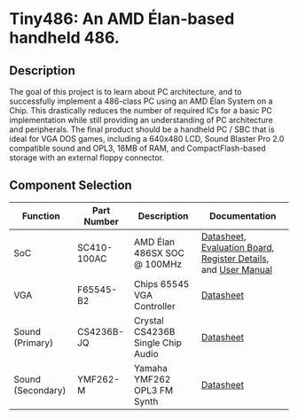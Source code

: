 Tiny486:  An AMD Élan-based handheld 486.
===

Description
---

The goal of this project is to learn about PC architecture, and to successfully implement a 486-class PC using an AMD Élan System on a Chip.  This drastically reduces the number of required ICs for a basic PC implementation while still providing an understanding of PC architecture and peripherals.  The final product should be a handheld PC / SBC that is ideal for VGA DOS games, including a 640x480 LCD, Sound Blaster Pro 2.0 compatible sound and OPL3, 16MB of RAM, and CompactFlash-based storage with an external floppy connector.

Component Selection
---

| Function | Part Number | Description | Documentation |
|----------|-------------|-------------|-----------|
| SoC | SC410-100AC | AMD Élan 486SX SOC @ 100MHz | [Datasheet](https://raw.githubusercontent.com/Ilikemining1/Tiny486/main/Datasheets/21028.pdf), [Evaluation Board](https://raw.githubusercontent.com/Ilikemining1/Tiny486/main/Datasheets/29016.pdf), [Register Details](https://raw.githubusercontent.com/Ilikemining1/Tiny486/main/Datasheets/21032.pdf), and [User Manual](https://raw.githubusercontent.com/Ilikemining1/Tiny486/main/Datasheets/21030.pdf) |
| VGA | F65545-B2 | Chips 65545 VGA Controller | [Datasheet](https://raw.githubusercontent.com/Ilikemining1/Tiny486/main/Datasheets/f65545.pdf) |
| Sound (Primary) | CS4236B-JQ | Crystal CS4236B Single Chip Audio | [Datasheet](https://raw.githubusercontent.com/Ilikemining1/Tiny486/main/Datasheets/cs4236b.pdf) |
| Sound (Secondary) | YMF262-M | Yamaha YMF262 OPL3 FM Synth | [Datasheet](https://raw.githubusercontent.com/Ilikemining1/Tiny486/main/Datasheets/ymf262.pdf) |
